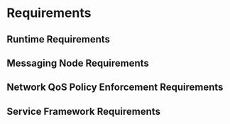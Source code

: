 # Requirements

## Runtime Requirements

## Messaging Node Requirements

## Network QoS Policy Enforcement Requirements

## Service Framework Requirements

